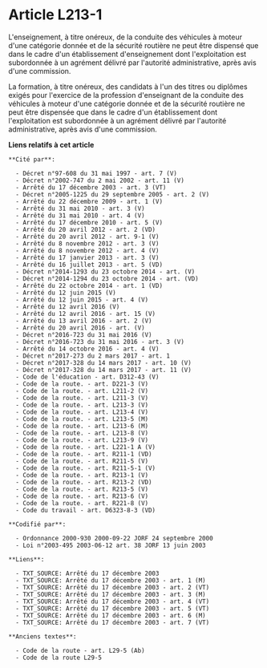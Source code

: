 # Article L213-1

L'enseignement, à titre onéreux, de la conduite des véhicules à moteur d'une catégorie donnée et de la sécurité routière ne
peut être dispensé que dans le cadre d'un établissement d'enseignement dont l'exploitation est subordonnée à un agrément
délivré par l'autorité administrative, après avis d'une commission.

La formation, à titre onéreux, des candidats à l'un des titres ou diplômes exigés pour l'exercice de la profession
d'enseignant de la conduite des véhicules à moteur d'une catégorie donnée et de la sécurité routière ne peut être dispensée
que dans le cadre d'un établissement dont l'exploitation est subordonnée à un agrément délivré par l'autorité administrative,
après avis d'une commission.

**Liens relatifs à cet article**

	**Cité par**:

	  - Décret n°97-608 du 31 mai 1997 - art. 7 (V)
	  - Décret n°2002-747 du 2 mai 2002 - art. 11 (V)
	  - Arrêté du 17 décembre 2003 - art. 3 (VT)
	  - Décret n°2005-1225 du 29 septembre 2005 - art. 2 (V)
	  - Arrêté du 22 décembre 2009 - art. 1 (V)
	  - Arrêté du 31 mai 2010 - art. 3 (V)
	  - Arrêté du 31 mai 2010 - art. 4 (V)
	  - Arrêté du 17 décembre 2010 - art. 5 (V)
	  - Arrêté du 20 avril 2012 - art. 2 (VD)
	  - Arrêté du 20 avril 2012 - art. 9-1 (V)
	  - Arrêté du 8 novembre 2012 - art. 3 (V)
	  - Arrêté du 8 novembre 2012 - art. 4 (V)
	  - Arrêté du 17 janvier 2013 - art. 3 (V)
	  - Arrêté du 16 juillet 2013 - art. 5 (VD)
	  - Décret n°2014-1293 du 23 octobre 2014 - art. (V)
	  - Décret n°2014-1294 du 23 octobre 2014 - art. (VD)
	  - Arrêté du 22 octobre 2014 - art. 1 (VD)
	  - Arrêté du 12 juin 2015 (V)
	  - Arrêté du 12 juin 2015 - art. 4 (V)
	  - Arrêté du 12 avril 2016 (V)
	  - Arrêté du 12 avril 2016 - art. 15 (V)
	  - Arrêté du 13 avril 2016 - art. 2 (V)
	  - Arrêté du 20 avril 2016 - art. (V)
	  - Décret n°2016-723 du 31 mai 2016 (V)
	  - Décret n°2016-723 du 31 mai 2016 - art. 3 (V)
	  - Arrêté du 14 octobre 2016 - art. 4 (V)
	  - Décret n°2017-273 du 2 mars 2017 - art. 1
	  - Décret n°2017-328 du 14 mars 2017 - art. 10 (V)
	  - Décret n°2017-328 du 14 mars 2017 - art. 11 (V)
	  - Code de l'éducation - art. D312-43 (V)
	  - Code de la route. - art. D221-3 (V)
	  - Code de la route. - art. L211-2 (V)
	  - Code de la route. - art. L211-3 (V)
	  - Code de la route. - art. L213-3 (V)
	  - Code de la route. - art. L213-4 (V)
	  - Code de la route. - art. L213-5 (M)
	  - Code de la route. - art. L213-6 (M)
	  - Code de la route. - art. L213-8 (V)
	  - Code de la route. - art. L213-9 (V)
	  - Code de la route. - art. L221-1 A (V)
	  - Code de la route. - art. R211-1 (VD)
	  - Code de la route. - art. R211-5 (V)
	  - Code de la route. - art. R211-5-1 (V)
	  - Code de la route. - art. R213-1 (V)
	  - Code de la route. - art. R213-2 (VD)
	  - Code de la route. - art. R213-5 (V)
	  - Code de la route. - art. R213-6 (V)
	  - Code de la route. - art. R221-8 (V)
	  - Code du travail - art. D6323-8-3 (VD)

	**Codifié par**:

	  - Ordonnance 2000-930 2000-09-22 JORF 24 septembre 2000
	  - Loi n°2003-495 2003-06-12 art. 38 JORF 13 juin 2003

	**Liens**:

	  - TXT_SOURCE: Arrêté du 17 décembre 2003
	  - TXT_SOURCE: Arrêté du 17 décembre 2003 - art. 1 (M)
	  - TXT_SOURCE: Arrêté du 17 décembre 2003 - art. 2 (VT)
	  - TXT_SOURCE: Arrêté du 17 décembre 2003 - art. 3 (M)
	  - TXT_SOURCE: Arrêté du 17 décembre 2003 - art. 4 (VT)
	  - TXT_SOURCE: Arrêté du 17 décembre 2003 - art. 5 (VT)
	  - TXT_SOURCE: Arrêté du 17 décembre 2003 - art. 6 (M)
	  - TXT_SOURCE: Arrêté du 17 décembre 2003 - art. 7 (VT)

	**Anciens textes**:

	  - Code de la route - art. L29-5 (Ab)
	  - Code de la route L29-5
